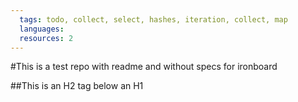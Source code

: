 ```yaml
---
  tags: todo, collect, select, hashes, iteration, collect, map
  languages:
  resources: 2
---
```


#This is a test repo with readme and without specs for ironboard

##This is an H2 tag below an H1
